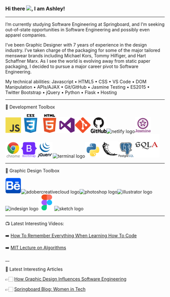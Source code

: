 ### Hi there <img src="https://media.giphy.com/media/KEexxjxK16lBoE162o/giphy.gif" width="70px">, I am Ashley!
---
I’m currently studying Software Engineering at Springboard, and I’m seeking out-of-state opportunities in Software Engineering and possibly even apparel companies.

I’ve been Graphic Designer with 7 years of experience in the design industry. I’ve taken charge of the packaging for some of the major tailored menswear brands including Michael Kors, Tommy Hilfiger, and Hart Schaffner Marx. As I see the world is evolving away from static paper packaging, I decided to pursue a major career pivot to Software Engineering.

My technical abilities:
Javascript • HTML5 • CSS • VS Code • DOM Manipulation • APIs/AJAX • Git/GitHub • Jasmine Testing • ES2015 • Twitter Bootstrap • jQuery • Python • Flask • Hosting

---

🧰 Development Toolbox 

<img src="https://github.com/devicons/devicon/blob/master/icons/javascript/javascript-original.svg" alt="JavaScript logo" width="50" height="50" /><img src="https://github.com/devicons/devicon/blob/master/icons/css3/css3-original-wordmark.svg" alt="CSS logo" width="60" height="60" /><img src="https://github.com/devicons/devicon/blob/master/icons/html5/html5-original-wordmark.svg" alt="HTML5 logo" width="60" height="60" /><img src="https://github.com/devicons/devicon/blob/master/icons/visualstudio/visualstudio-plain.svg" alt="VS logo" width="50" height="50" /><img src="https://github.com/devicons/devicon/blob/master/icons/git/git-original.svg" alt="git logo" width="50" height="50" /><img src="https://github.com/devicons/devicon/blob/master/icons/github/github-original-wordmark.svg" alt="github logo" width="50" height="50" /><img src="https://cdn.worldvectorlogo.com/logos/netlify.svg" alt="netlify logo" width="50" height="50" /><img src="https://github.com/devicons/devicon/blob/master/icons/jasmine/jasmine-plain-wordmark.svg" alt="jasmine logo" width="50" height="50" /><img src="https://github.com/devicons/devicon/blob/master/icons/chrome/chrome-original-wordmark.svg" alt="chrome logo" width="50" height="50" /><img src="https://github.com/devicons/devicon/blob/master/icons/bootstrap/bootstrap-plain-wordmark.svg" alt="bootstrap logo" width="50" height="50" /><img src="https://github.com/devicons/devicon/blob/master/icons/jquery/jquery-original-wordmark.svg" alt="jquery logo" width="50" height="50" /><img src="https://cdn.worldvectorlogo.com/logos/terminal-1.svg" alt="terminal logo" width="50" height="50" /><img src="https://github.com/devicons/devicon/blob/master/icons/python/python-original.svg" alt="python logo" width="50" height="50" /><img src="https://github.com/devicons/devicon/blob/master/icons/flask/flask-original.svg" alt="flask logo" width="55" height="55" /><img src="https://github.com/devicons/devicon/blob/master/icons/postgresql/postgresql-original-wordmark.svg" alt="postgresql logo" width="50" height="50" /><img src="https://github.com/devicons/devicon/blob/master/icons/sqlalchemy/sqlalchemy-original.svg" alt="sqlalchemy logo" width="80" height="75" />


---

🧰 Graphic Design Toolbox 

<img src="https://github.com/devicons/devicon/blob/master/icons/behance/behance-original.svg" alt="Behance logo" width="50" height="50" /><img src="https://cdn.worldvectorlogo.com/logos/adobe-creative-cloud-cc.svg" alt="adobercreativecloud logo" width="50" height="50" /><img src="https://cdn.worldvectorlogo.com/logos/photoshop-cc.svg" alt="photoshop logo" width="50" height="50" /><img src="https://cdn.worldvectorlogo.com/logos/adobe-illustrator-cc.svg" alt="illustrator logo" width="50" height="50" /><img src="https://cdn.worldvectorlogo.com/logos/indesign-cc.svg" alt="indesign logo" width="50" height="50" /><img src="https://github.com/devicons/devicon/blob/master/icons/figma/figma-original.svg" alt="figma logo" width="50" height="50" /><img src="https://cdn.worldvectorlogo.com/logos/sketch-2.svg" alt="sketch logo" width="50" height="50" />
 
---

📺 Latest Interesting Videos:

➡️ [How To Remember Everything When Learning How To Code](https://www.youtube.com/watch?v=RpQDgSpS3RI)

➡️ [MIT Lecture on Algorithms](https://ocw.mit.edu/courses/electrical-engineering-and-computer-science/6-006-introduction-to-algorithms-fall-2011/lecture-videos/lecture-1-algorithmic-thinking-peak-finding/)

__

📖 Latest Interesting Articles

👉🏻 [How Graphic Design Influences Software Engineering](https://inkbotdesign.medium.com/how-graphic-design-influences-software-engineering-e2b13268145)

👉🏻 [Springboard Blog: Women in Tech](https://www.springboard.com/blog/women-in-tech-stem-gender-gap/)

<!--
**ashleynd/ashleynd** is a ✨ _special_ ✨ repository because its `README.md` (this file) appears on your GitHub profile.

Here are some ideas to get you started:

- 🔭 I’m currently working on ...
- 🌱 I’m currently learning ...
- 👯 I’m looking to collaborate on ...
- 🤔 I’m looking for help with ...
- 💬 Ask me about ...
- 📫 How to reach me: ...
- 😄 Pronouns: ...
- ⚡ Fun fact: ...
-->
